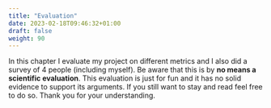 ```yaml
---
title: "Evaluation"
date: 2023-02-18T09:46:32+01:00
draft: false
weight: 90
---
```


In this chapter I evaluate my project on different metrics and I also did a survey of 4 people (including myself).
Be aware that this is by **no means a scientific evaluation**. This evaluation is just for fun and it has no solid evidence to support its arguments.
If you still want to stay and read feel free to do so. Thank you for your understanding.